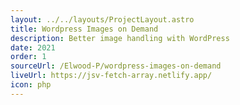 ```yaml
---
layout: ../../layouts/ProjectLayout.astro
title: Wordpress Images on Demand
description: Better image handling with WordPress
date: 2021
order: 1
sourceUrl: /Elwood-P/wordpress-images-on-demand
liveUrl: https://jsv-fetch-array.netlify.app/
icon: php
---
```


